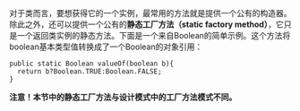 对于类而言，要想获得它的一个实例，最常用的方法就是提供一个公有的构造器。除此之外，还可以提供一个公有的**静态工厂方法（static factory method）**，它只是一个返回类实例的静态方法。下面是一个来自Boolean的简单示例。这个方法将boolean基本类型值转换成了一个Boolean的对象引用：

```
public static Boolean valueOf(boolean b){
  return b?Boolean.TRUE:Boolean.FALSE;
}
```

**注意！本节中的静态工厂方法与设计模式中的工厂方法模式不同。**

